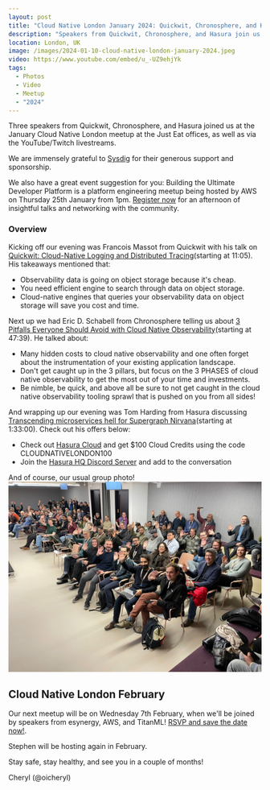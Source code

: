 ```yaml
---
layout: post
title: "Cloud Native London January 2024: Quickwit, Chronosphere, and Hasura"
description: "Speakers from Quickwit, Chronosphere, and Hasura join us at the Cloud Native London meetup January 2024, hosted by Cheryl Hung, Senior Director, Ecosystem at Arm"
location: London, UK
image: /images/2024-01-10-cloud-native-london-january-2024.jpeg
video: https://www.youtube.com/embed/u_-UZ9ehjYk
tags:
  - Photos
  - Video
  - Meetup
  - "2024"
---
```


Three speakers from Quickwit, Chronosphere, and Hasura joined us at the January Cloud Native London meetup at the Just Eat offices, as well as via the YouTube/Twitch livestreams. 

We are immensely grateful to [Sysdig](https://sysdig.com/) for their generous support and sponsorship.

We also have a great event suggestion for you: 
Building the Ultimate Developer Platform is a platform engineering meetup being hosted by AWS on Thursday 25th January from 1pm. [Register now](https://aws-experience.com/emea/uki/e/e6311/building-the-ultimate-developer-platform-customer-narratives) for an afternoon of insightful talks and networking with the community.

### Overview

Kicking off our evening was Francois Massot from Quickwit with his talk on [Quickwit: Cloud-Native Logging and Distributed Tracing](https://www.youtube.com/live/u_-UZ9ehjYk?si=bsT1uIssGuiNNgBT&t=665)(starting at 11:05). His takeaways mentioned that:

* Observability data is going on object storage because it's cheap.
* You need efficient engine to search through data on object storage.
* Cloud-native engines that queries your observability data on object storage will save you cost and time.

Next up we had Eric D. Schabell from Chronosphere telling us about [3 Pitfalls Everyone Should Avoid with Cloud Native Observability](https://www.youtube.com/live/u_-UZ9ehjYk?si=A5CHvSVBPi1v3DwX&t=2859)(starting at 47:39). He talked about: 

* Many hidden costs to cloud native observability and one often forget about the instrumentation of your existing application landscape.
* Don't get caught up in the 3 pillars, but focus on the 3 PHASES of cloud native observability to get the most out of your time and investments.
* Be nimble, be quick, and above all be sure to not get caught in the cloud native observability tooling sprawl that is pushed on you from all sides!

And wrapping up our evening was Tom Harding from Hasura discussing [Transcending microservices hell for Supergraph Nirvana](https://www.youtube.com/live/u_-UZ9ehjYk?si=8AfpbvJF1DulNOu-&t=5580)(starting at 1:33:00). Check out his offers below:

* Check out [Hasura Cloud](https://hasura.io/?utm_source=meetup_cloud-native-ldn-1224&utm_medium=slide&utm_campaign=meet_23) and get $100 Cloud Credits using the code CLOUDNATIVELONDON100 
* Join the [Hasura HQ Discord Server](https://discord.com/invite/bSp6SXS5) and add to the conversation

And of course, our usual group photo!
![](/images/2024-01-10-cloud-native-london-january-2024.jpeg)

## Cloud Native London February

Our next meetup will be on Wednesday 7th February, when we'll be joined by speakers from esynergy, AWS, and TitanML! [RSVP and save the date now!](https://www.meetup.com/cloud-native-london/events/294002779/). 

Stephen will be hosting again in February.

Stay safe, stay healthy, and see you in a couple of months!

Cheryl (@oicheryl) 
